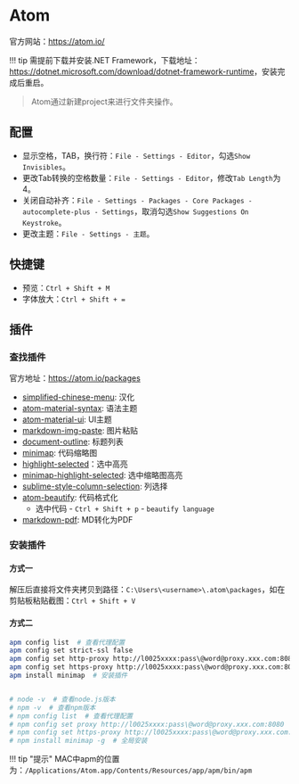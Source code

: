 # Atom

官方网站：<https://atom.io/>

!!! tip
    需提前下载并安装.NET Framework，下载地址：<https://dotnet.microsoft.com/download/dotnet-framework-runtime>，安装完成后重启。  

> Atom通过新建project来进行文件夹操作。

## 配置

- 显示空格，TAB，换行符：`File - Settings - Editor`，勾选`Show Invisibles`。  
- 更改Tab转换的空格数量：`File - Settings - Editor`，修改`Tab Length`为4。  
- 关闭自动补齐：`File - Settings - Packages - Core Packages - autocomplete-plus - Settings`，取消勾选`Show Suggestions On Keystroke`。  
- 更改主题：`File - Settings - 主题`。  

## 快捷键

- 预览：`Ctrl + Shift + M`  
- 字体放大：`Ctrl + Shift + =`  

## 插件

### 查找插件

官方地址：<https://atom.io/packages>

- [simplified-chinese-menu](https://atom.io/packages/simplified-chinese-menu): 汉化
- [atom-material-syntax](https://atom.io/themes/atom-material-syntax): 语法主题
- [atom-material-ui](https://atom.io/themes/atom-material-ui): UI主题
- [markdown-img-paste](https://atom.io/packages/markdown-img-paste): 图片粘贴
- [document-outline](https://atom.io/packages/document-outline): 标题列表
- [minimap](https://atom.io/packages/minimap): 代码缩略图
- [highlight-selected](https://atom.io/packages/highlight-selected)：选中高亮
- [minimap-highlight-selected](https://atom.io/packages/minimap-highlight-selected): 选中缩略图高亮
- [sublime-style-column-selection](https://atom.io/packages/sublime-style-column-selection): 列选择
- [atom-beautify](https://atom.io/packages/atom-beautify): 代码格式化
    - 选中代码 - `Ctrl + Shift + p` - `beautify language`
- [markdown-pdf](https://atom.io/packages/markdown-pdf): MD转化为PDF

### 安装插件

#### 方式一

解压后直接将文件夹拷贝到路径：`C:\Users\<username>\.atom\packages`，如在剪贴板粘贴截图：`Ctrl + Shift + V`  

#### 方式二

```bash
apm config list  # 查看代理配置
apm config set strict-ssl false
apm config set http-proxy http://l0025xxxx:pass\@word@proxy.xxx.com:8080
apm config set https-proxy http://l0025xxxx:pass\@word@proxy.xxx.com:8080
apm install minimap  # 安装插件


# node -v  # 查看node.js版本
# npm -v  # 查看npm版本
# npm config list  # 查看代理配置
# npm config set proxy http://l0025xxxx:pass\@word@proxy.xxx.com:8080
# npm config set https-proxy http://l0025xxxx:pass\@word@proxy.xxx.com:8080
# npm install minimap -g  # 全局安装
```

!!! tip "提示"
    MAC中apm的位置为：`/Applications/Atom.app/Contents/Resources/app/apm/bin/apm`
